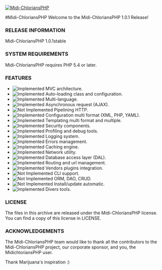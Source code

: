 [![Midi-ChloriansPHP](http://img15.hostingpics.net/pics/582569MidichloriansPHP.png)](http://www.midichlorians-php.fr.ht/)

#Midi-ChloriansPHP
Welcome to the Midi-ChloriansPHP 1.0.1 Release! 

### RELEASE INFORMATION

Midi-ChloriansPHP 1.0.1stable

### SYSTEM REQUIREMENTS

Midi-ChloriansPHP requires PHP 5.4 or later. 

### FEATURES

* ![Implemented](http://img15.hostingpics.net/pics/320145iconeValid.png) MVC architecture.
* ![Implemented](http://img15.hostingpics.net/pics/320145iconeValid.png) Auto-loading class and configuration.
* ![Implemented](http://img15.hostingpics.net/pics/320145iconeValid.png) Multi-language.
* ![Implemented](http://img15.hostingpics.net/pics/320145iconeValid.png) Asynchronous request (AJAX).
* ![Not Implemented](http://img15.hostingpics.net/pics/553209cross.png) Pipelining HTTP.
* ![Implemented](http://img15.hostingpics.net/pics/320145iconeValid.png) Configuration multi format (XML, PHP, YAML).
* ![Implemented](http://img15.hostingpics.net/pics/320145iconeValid.png) Templating multi format and multiple.
* ![Implemented](http://img15.hostingpics.net/pics/320145iconeValid.png) Security components.
* ![Implemented](http://img15.hostingpics.net/pics/320145iconeValid.png) Profiling and debug tools.
* ![Implemented](http://img15.hostingpics.net/pics/320145iconeValid.png) Logging system.
* ![Implemented](http://img15.hostingpics.net/pics/320145iconeValid.png) Errors management.
* ![Implemented](http://img15.hostingpics.net/pics/320145iconeValid.png) Caching engine.
* ![Implemented](http://img15.hostingpics.net/pics/320145iconeValid.png) Network utility.
* ![Implemented](http://img15.hostingpics.net/pics/320145iconeValid.png) Database access layer (DAL).
* ![Implemented](http://img15.hostingpics.net/pics/320145iconeValid.png) Routing and url management.
* ![Implemented](http://img15.hostingpics.net/pics/320145iconeValid.png) Vendors plugins integration.
* ![Not Implemented](http://img15.hostingpics.net/pics/553209cross.png) CLI support.
* ![Not Implemented](http://img15.hostingpics.net/pics/553209cross.png) ORM, DAO, CRUD.
* ![Not Implemented](http://img15.hostingpics.net/pics/553209cross.png) Install/update automatic.
* ![Implemented](http://img15.hostingpics.net/pics/320145iconeValid.png) Divers tools.

### LICENSE

The files in this archive are released under the Midi-ChloriansPHP license.
You can find a copy of this license in LICENSE.

### ACKNOWLEDGEMENTS

The Midi-ChloriansPHP team would like to thank all the contributors to the Midi-ChloriansPHP 
project, our corporate sponsor, and you, the MidichloriansPHP user.

Thank Marijuana's inspiration :)
